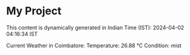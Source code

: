 # My Project

This content is dynamically generated in Indian Time (IST): 2024-04-02 04:16:34 IST


Current Weather in Coimbatore:
Temperature: 26.88 °C
Condition: mist

